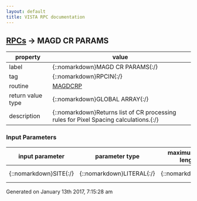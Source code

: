```yaml
---
layout: default
title: VISTA RPC documentation
---
```




## [RPCs](TableOfContent.md) &#8594; MAGD CR PARAMS 

 property | value 
--- | --- 
 label | {::nomarkdown}MAGD CR PARAMS{:/}
 tag | {::nomarkdown}RPCIN{:/}
 routine | [MAGDCRP](http://code.osehra.org/dox/Routine_MAGDCRP_source.html)
 return value type | {::nomarkdown}GLOBAL ARRAY{:/}
 description | {::nomarkdown}Returns list of CR processing rules for Pixel Spacing calculations.{:/}

### Input Parameters

| input parameter | parameter type | maximum data length | required | description | 
| --- | --- | --- | --- | --- | 
| {::nomarkdown}SITE{:/} | {::nomarkdown}LITERAL{:/} | {::nomarkdown}6{:/} | {::nomarkdown}true{:/} | {::nomarkdown}Site code{:/} | 




 Generated on January 13th 2017, 7:15:28 am